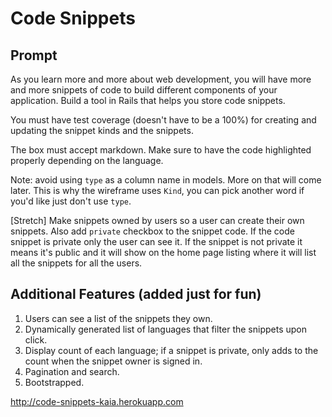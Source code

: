 # Code Snippets

## Prompt
As you learn more and more about web development, you will have more and more snippets of code to build different components of your application. Build a tool in Rails that helps you store code snippets.

You must have test coverage (doesn't have to be a 100%) for creating and updating the snippet kinds and the snippets.

The box must accept markdown. Make sure to have the code highlighted properly depending on the language.

Note: avoid using `type` as a column name in models. More on that will come later. This is why the wireframe uses `Kind`, you can pick another word if you'd like just don't use `type`.  

[Stretch] Make snippets owned by users so a user can create their own snippets. Also add `private` checkbox to the snippet code. If the code snippet is private only the user can see it. If the snippet is not private it means it's public and it will show on the home page listing where it will list all the snippets for all the users.

## Additional Features (added just for fun)
1. Users can see a list of the snippets they own.
2. Dynamically generated list of languages that filter the snippets upon click.
3. Display count of each language; if a snippet is private, only adds to the count when the snippet owner is signed in.
4. Pagination and search.
5. Bootstrapped.

http://code-snippets-kaia.herokuapp.com
